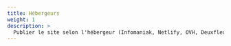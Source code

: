 ```yaml
---
title: Hébergeurs
weight: 1
description: >
  Publier le site selon l'hébergeur (Infomaniak, Netlify, OVH, Deuxfleurs)
---
```

